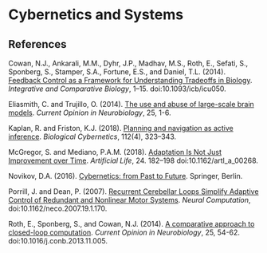 # Cybernetics and Systems

## References
Cowan, N.J., Ankarali, M.M., Dyhr, J.P., Madhav, M.S., Roth, E., Sefati, S., Sponberg, S., Stamper, S.A., Fortune, E.S., and Daniel, T.L. (2014). [Feedback Control as a Framework for Understanding Tradeoffs in Biology](https://www.ncbi.nlm.nih.gov/pubmed/24893678). _Integrative and Comparative Biology_, 1–15. doi:10.1093/icb/icu050.

Eliasmith, C. and Trujillo, O. (2014). [The use and abuse of large-scale brain models](https://www.sciencedirect.com/science/article/abs/pii/S095943881300189X). _Current Opinion in Neurobiology_, 25, 1-6.

Kaplan, R. and Friston, K.J. (2018). [Planning and navigation as active inference](https://link.springer.com/article/10.1007/s00422-018-0753-2). _Biological Cybernetics_, 112(4), 323–343.

McGregor, S. and Mediano, P.A.M. (2018). [Adaptation Is Not Just Improvement over Time](https://www.ncbi.nlm.nih.gov/pubmed/30485144). _Artificial Life_, 24. 182–198 doi:10.1162/artl_a_00268.

Novikov, D.A. (2016). [Cybernetics: from Past to Future](https://www.researchgate.net/publication/287319297_Cybernetics_from_Past_to_Future). Springer, Berlin.  

Porrill, J. and Dean, P. (2007). [Recurrent Cerebellar Loops Simplify Adaptive Control of Redundant and Nonlinear Motor Systems](https://www.researchgate.net/publication/6665020_Recurrent_Cerebellar_Loops_Simplify_Adaptive_Control_of_Redundant_and_Nonlinear_Motor_Systems). _Neural Computation_, doi:10.1162/neco.2007.19.1.170.

Roth, E., Sponberg, S., and Cowan, N.J. (2014). [A comparative approach to closed-loop computation](https://www.sciencedirect.com/science/article/abs/pii/S095943881300216X). _Current Opinion in Neurobiology_, 25, 54-62. doi:10.1016/j.conb.2013.11.005. 
